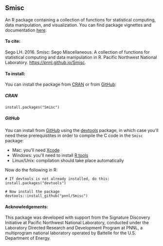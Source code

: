 ## Smisc

An R package containing a collection of functions for statistical computing, data manipulation, and visualization.  You can find package vignettes and documentation [here](https://pnnl.github.io/Smisc).

#### To cite:

Sego LH. 2016. Smisc: Sego Miscellaneous. A collection of functions for statistical computing and data manipulation in R.
Pacific Northwest National Laboratory. https://pnnl.github.io/Smisc.

#### To install:

You can install the package from [CRAN](https://CRAN.R-project.org/) or from [GitHub](https://github.com):

##### CRAN

    install.packages("Smisc")

##### GitHub

You can install from  [GitHub](https://github.com) using the [devtools](https://CRAN.R-project.org/package=devtools) package,
in which case you'll need these prerequistites in order to compile the C code in the `Smisc` package:

- Mac: you'll need [Xcode](https://developer.apple.com/xcode/)
- Windows: you'll need to install [R tools](https://CRAN.R-project.org/bin/windows/Rtools/)
- Linux/Unix: compilation should take place automatically

Now do the following in R:

    # If devtools is not already installed, do this:
    install.packages("devtools") 

    # Now install the package
    devtools::install_github("pnnl/Smisc")

#### Acknowledgements:

This package was developed with support from the Signature Discovery Initiative at Pacific Northwest National Laboratory, conducted under the Laboratory Directed Research and Development Program at PNNL, a multiprogram national laboratory operated by Battelle for the U.S. Department of Energy. 

